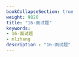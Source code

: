 ```yaml
---
bookCollapseSection: true
weight: 9820
title: "16-面试题"
keywords:
- 16-面试题
- mlzhang
description : "16-面试题"
---
```


